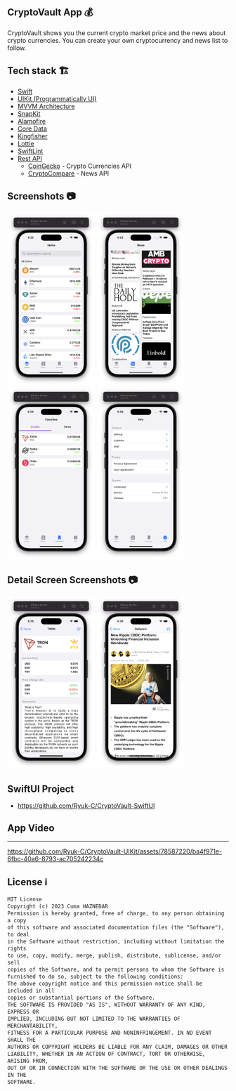 ## CryptoVault App 💰
CryptoVault shows you the current crypto market price and the news about crypto currencies. You can create your own cryptocurrency and news list to follow.

## Tech stack 🏗
* [Swift](https://developer.apple.com/swift/)
* [UIKit (Programmatically UI)](https://developer.apple.com/documentation/uikit)
* [MVVM Architecture](https://www.hackingwithswift.com/books/ios-swiftui/introducing-mvvm-into-your-swiftui-project)
* [SnapKit](https://github.com/SnapKit/SnapKit)
* [Alamofire](https://github.com/Alamofire/Alamofire)
* [Core Data](https://developer.apple.com/documentation/coredata)
* [Kingfisher](https://github.com/onevcat/Kingfisher)
* [Lottie](https://github.com/airbnb/lottie-ios)
* [SwiftLint](https://github.com/realm/SwiftLint)
* [Rest API](https://www.coingecko.com/en/api)
  * [CoinGecko](https://www.coingecko.com/en/api) - Crypto Currencies API
  * [CryptoCompare](https://min-api.cryptocompare.com) - News API

## Screenshots 📷
<img src="Media/homepage.png" width="200" /> <img src="Media/newspage.png" width="200" /> <img src="Media/favoritepage.png" width="200" /> <img src="Media/infopage.png" width="200" />

## Detail Screen Screenshots 📷
<img src="Media/cryptodetailpage.png" width="200" /> <img src="Media/newsdetailpage.png" width="200" />

## SwiftUI Project
- https://github.com/Ryuk-C/CryptoVault-SwiftUI

## App Video
----------
https://github.com/Ryuk-C/CryptoVault-UIKit/assets/78587220/ba4f971e-6fbc-40a6-8793-ac705242234c


## License  ℹ️
```
MIT License
Copyright (c) 2023 Cuma HAZNEDAR
Permission is hereby granted, free of charge, to any person obtaining a copy
of this software and associated documentation files (the "Software"), to deal
in the Software without restriction, including without limitation the rights
to use, copy, modify, merge, publish, distribute, sublicense, and/or sell
copies of the Software, and to permit persons to whom the Software is
furnished to do so, subject to the following conditions:
The above copyright notice and this permission notice shall be included in all
copies or substantial portions of the Software.
THE SOFTWARE IS PROVIDED "AS IS", WITHOUT WARRANTY OF ANY KIND, EXPRESS OR
IMPLIED, INCLUDING BUT NOT LIMITED TO THE WARRANTIES OF MERCHANTABILITY,
FITNESS FOR A PARTICULAR PURPOSE AND NONINFRINGEMENT. IN NO EVENT SHALL THE
AUTHORS OR COPYRIGHT HOLDERS BE LIABLE FOR ANY CLAIM, DAMAGES OR OTHER
LIABILITY, WHETHER IN AN ACTION OF CONTRACT, TORT OR OTHERWISE, ARISING FROM,
OUT OF OR IN CONNECTION WITH THE SOFTWARE OR THE USE OR OTHER DEALINGS IN THE
SOFTWARE.
```
